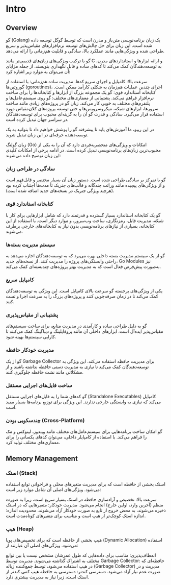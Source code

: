 # Intro


## Overview


گو (Golang) یک زبان برنامه‌نویسی متن‌باز و مدرن است که توسط گوگل توسعه داده شده است. این زبان برای حل چالش‌های توسعه نرم‌افزارهای مقیاس‌پذیر و سریع طراحی شده و ویژگی‌هایی مانند عملکرد بالا، سادگی و قابلیت هم‌زمانی را ارائه می‌دهد.

گو با ترکیب ویژگی‌های زبان‌های قدیمی‌تر مانند C و ارائه ابزارها و استانداردهای مدرن، به توسعه‌دهندگان کمک می‌کند تا کدهای ساده و قابل نگهداری بنویسند. از جمله مزایای آن می‌توان به موارد زیر اشاره کرد:

سرعت بالا: کامپایل و اجرای سریع کدها.
مدیریت ساده هم‌زمانی: با استفاده از گوروتین‌ها (goroutines)، اجرای چندین عملیات هم‌زمان به شکلی کارآمد ممکن است.
کتابخانه استاندارد قوی: گو یک مجموعه بزرگ از ابزارها و کتابخانه‌ها را برای ساخت نرم‌افزار فراهم می‌کند.
پشتیبانی از معماری‌های مختلف: گو روی سیستم‌عامل‌ها و پلتفرم‌های مختلف به خوبی کار می‌کند.
زبان گو در پروژه‌های زیادی مانند ساخت سرورها، ابزارهای شبکه، میکروسرویس‌ها و حتی توسعه پروژه‌های کلان‌مقیاس مورد استفاده قرار می‌گیرد. سادگی و قدرت گو آن را به گزینه‌ای محبوب برای توسعه‌دهندگان در سراسر جهان تبدیل کرده است.

در این ریپو، ما آموزش‌های پایه تا پیشرفته گو را پوشش خواهیم داد تا بتوانید به یک توسعه‌دهنده حرفه‌ای در این زبان تبدیل شوید.


زبان گولنگ (Go) امکانات و ویژگی‌های منحصر‌به‌فردی دارد که آن را به یکی از محبوب‌ترین زبان‌های برنامه‌نویسی تبدیل کرده است. در ادامه برخی از امکانات کلیدی این زبان توضیح داده می‌شوند:

### سادگی در طراحی زبان 
گو با تمرکز بر سادگی طراحی شده است. دستور زبان آن بسیار مختصر و قابل‌فهم است و از ویژگی‌های پیچیده مانند وراثت چندگانه و قالب‌های جنریک تا مدت‌ها اجتناب کرده بود (هرچند ویژگی جنریک در نسخه‌های جدید اضافه شده است).

### کتابخانه استاندارد قوی
گو یک کتابخانه استاندارد بسیار گسترده و قدرتمند دارد که شامل ابزارهایی برای کار با شبکه، مدیریت فایل، رمزنگاری، ساخت وب‌سرور، و موارد دیگر است. با استفاده از این کتابخانه، بسیاری از نیازهای برنامه‌نویسی بدون نیاز به کتابخانه‌های خارجی برطرف می‌شوند.

###  سیستم مدیریت بسته‌ها
گو از یک سیستم مدیریت بسته داخلی بهره می‌برد که به توسعه‌دهندگان اجازه می‌دهد به راحتی وابستگی‌های پروژه را مدیریت کنند. از نسخه‌های جدید، Go Modules نیز به‌صورت پیش‌فرض فعال است که به مدیریت بهتر پروژه‌های چندبسته‌ای کمک می‌کند.

###  کامپایل سریع
یکی از ویژگی‌های برجسته گو سرعت بالای کامپایل است. این ویژگی به توسعه‌دهندگان کمک می‌کند تا در زمان صرفه‌جویی کنند و پروژه‌های بزرگ را به سرعت اجرا و تست کنند.

### پشتیبانی از مقیاس‌پذیری
گو به دلیل طراحی ساده و کارآمدی در مدیریت منابع، برای ساخت سیستم‌های مقیاس‌پذیر ایده‌آل است. ابزارهای داخلی آن مانند پروفایلینگ و دیباگینگ کمک می‌کنند تا کارایی سیستم‌ها بهینه شود.

### مدیریت خودکار حافظه
گو از یک Garbage Collector برای مدیریت حافظه استفاده می‌کند. این ویژگی به توسعه‌دهندگان کمک می‌کند تا نیازی به مدیریت دستی حافظه نداشته باشند و از مشکلاتی مانند نشت حافظه جلوگیری کنند.

### ساخت فایل‌های اجرایی مستقل
گو کدهای شما را به فایل‌های اجرایی مستقل (Standalone Executables) کامپایل می‌کند که نیازی به وابستگی خارجی ندارند. این ویژگی برای توزیع برنامه‌ها بسیار مفید است.

### چندسکویی بودن (Cross-Platform)
گو امکان ساخت برنامه‌هایی برای سیستم‌عامل‌های مختلف مانند ویندوز، لینوکس و مک را فراهم می‌کند. با استفاده از کامپایلر داخلی، می‌توان کدهای یکسانی را برای معماری‌های مختلف تولید کرد.


## Memory Management

### استک (Stack)

استک بخشی از حافظه است که برای مدیریت متغیرهای محلی و فراخوانی توابع استفاده می‌شود. ویژگی‌های اصلی آن شامل موارد زیر است:

سرعت بالا: تخصیص و آزادسازی حافظه در استک بسیار سریع است، زیرا به صورت منظم (آخرین وارد، اولین خارج) انجام می‌شود.
مدیریت خودکار: متغیرهایی که در استک ذخیره می‌شوند، به محض خروج از تابع به صورت خودکار آزاد می‌شوند.
محدودیت اندازه: اندازه استک کوچک‌تر از هیپ است و مناسب برای متغیرهای کوتاه‌مدت است.

### هیپ (Heap)

هیپ بخشی از حافظه است که برای تخصیص‌های پویا (Dynamic Allocation) استفاده می‌شود. ویژگی‌های اصلی آن عبارتند از:

انعطاف‌پذیری: مناسب برای داده‌هایی که طول عمرشان مشخص نیست یا بین توابع مختلف به اشتراک گذاشته می‌شوند.
مدیریت توسط Garbage Collector: حافظه‌ای که در هیپ استفاده می‌شود، توسط جمع‌کننده زباله (Garbage Collector) مدیریت و در صورت عدم نیاز آزاد می‌شود.
دسترسی کندتر: دسترسی به حافظه هیپ کمی کندتر از استک است، زیرا نیاز به مدیریت بیشتری دارد.
